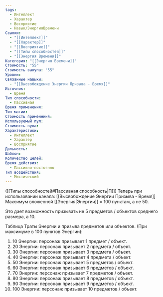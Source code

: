```yaml
---
tags:
  - Интеллект
  - Характер
  - Восприятие
  - Навык/ЭнергияВремени
Ссылки:
  - "[[Интеллект]]"
  - "[[Характер]]"
  - "[[Восприятие]]"
  - "[[Типы способностей]]"
  - "[[Энергия Времени]]"
Категория: "[[Энергия Времени]]"
Стоимость: "55"
Стоимость выкупа: "55"
Уровни: 
Связанные навыки:
  - "[[Высвобождение Энергии Призыва - Время]]"
Источник:
  - Время
Тип способности:
  - Пассивная
Время применения: 
Тип магии: 
Стоимость применения: 
Используемый пул: 
Стоимость пула: 
Характеристики:
  - Интеллект
  - Характер
  - Восприятие
Дальность: 
Шаблон: 
Количество целей: 
Время действия:
  - Пассивно-постоянно
Тип воздействия:
  - Мистический
---
```

([[Типы способностей#Пассивная способность|П]]) Теперь при использовании канала: [[Высвобождение Энергии Призыва - Время]] Максимум вложенной [[Энергия|Энергии]] = 100 пунктам, а не 50.

Это дает возможность призывать не 5 предметов / объектов среднего размера, а 10. 

Таблица Траты Энергии и призыва предметов или объектов.
(При максимуме в 100 пунктов Энергии):

1. 10 Энергии: персонаж призывает 1 предмет / объект.
2. 20 Энергии: персонаж призывает 2 предмета / объект.
3. 30 Энергии: персонаж призывает 3 предмета / объект.
4. 40 Энергии: персонаж призывает 4 предмета / объект.
5. 50 Энергии: персонаж призывает 5 предметов / объект.
6. 60 Энергии: персонаж призывает 6 предметов / объект.
7. 70 Энергии: персонаж призывает 7 предметов / объект.
8. 80 Энергии: персонаж призывает 8 предметов / объект.
9. 90 Энергии: персонаж призывает 9 предметов / объект.
10. 100 Энергии: персонаж призывает 10 предметов / объект.
